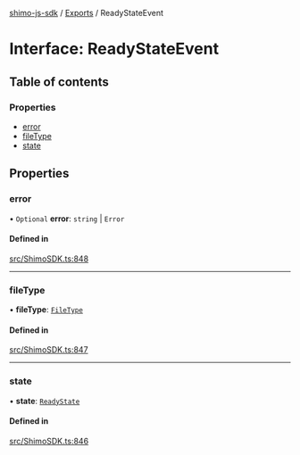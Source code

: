 [shimo-js-sdk](../README.md) / [Exports](../modules.md) / ReadyStateEvent

# Interface: ReadyStateEvent

## Table of contents

### Properties

- [error](ReadyStateEvent.md#error)
- [fileType](ReadyStateEvent.md#filetype)
- [state](ReadyStateEvent.md#state)

## Properties

### error

• `Optional` **error**: `string` \| `Error`

#### Defined in

[src/ShimoSDK.ts:848](https://github.com/shimohq/shimo-js-sdk/blob/adbcbcd/src/ShimoSDK.ts#L848)

___

### fileType

• **fileType**: [`FileType`](../enums/FileType.md)

#### Defined in

[src/ShimoSDK.ts:847](https://github.com/shimohq/shimo-js-sdk/blob/adbcbcd/src/ShimoSDK.ts#L847)

___

### state

• **state**: [`ReadyState`](../enums/ReadyState.md)

#### Defined in

[src/ShimoSDK.ts:846](https://github.com/shimohq/shimo-js-sdk/blob/adbcbcd/src/ShimoSDK.ts#L846)
